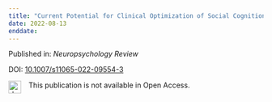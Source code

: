```yaml
---
title: "Current Potential for Clinical Optimization of Social Cognition Assessment for Frontotemporal Dementia and Primary Psychiatric Disorders"
date: 2022-08-13
enddate:
---
```


Published in: *Neuropsychology Review*

DOI: [10.1007/s11065-022-09554-3](https://doi.org/10.1007/s11065-022-09554-3)

<img src="https://upload.wikimedia.org/wikipedia/commons/thumb/0/0e/Closed_Access_logo_transparent.svg/1200px-Closed_Access_logo_transparent.svg.png" alt="drawing" width="25" align="left"/> &nbsp;&nbsp;&nbsp;This publication is not available in Open Access.


